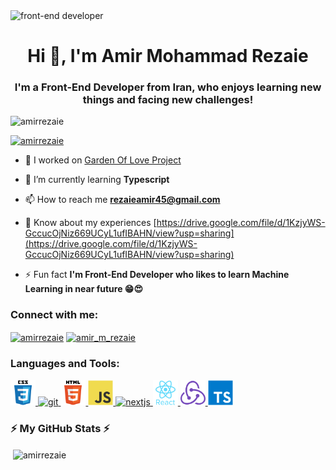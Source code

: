 <img src="https://qph.cf2.quoracdn.net/main-qimg-fa7b4bdc3b2f73e749e5c2c646d4ae13" alt="front-end developer" style="display: block;margin-left: auto;margin-right: auto;" />
<h1 align="center">Hi 👋, I'm Amir Mohammad Rezaie</h1>
<h3 align="center">I'm a Front-End Developer from Iran, who enjoys learning new things and facing new challenges!</h3>

<p align="left"> <img src="https://komarev.com/ghpvc/?username=amirrezaie&label=Profile%20views&color=0e75b6&style=flat" alt="amirrezaie" /> </p>

<p align="left"> <a href="https://github.com/ryo-ma/github-profile-trophy"><img src="https://github-profile-trophy.vercel.app/?username=amirrezaie" alt="amirrezaie" /></a> </p>


- 🔭 I worked on [Garden Of Love Project](https://stage.aws.gardenoflove.co/home/)

- 🌱 I’m currently learning **Typescript**

- 📫 How to reach me **rezaieamir45@gmail.com**

- 📄 Know about my experiences [https://drive.google.com/file/d/1KzjyWS-GccucOjNiz669UCyL1ufIBAHN/view?usp=sharing](https://drive.google.com/file/d/1KzjyWS-GccucOjNiz669UCyL1ufIBAHN/view?usp=sharing)

- ⚡ Fun fact **I'm Front-End Developer who likes to learn Machine Learning in near future 😁😍**

<h3 align="left">Connect with me:</h3>
<p align="left">
<a href="https://linkedin.com/in/amirrezaie" target="blank"><img align="center" src="https://raw.githubusercontent.com/rahuldkjain/github-profile-readme-generator/master/src/images/icons/Social/linked-in-alt.svg" alt="amirrezaie" height="30" width="40" /></a>
<a href="https://instagram.com/amir_m_rezaie" target="blank"><img align="center" src="https://raw.githubusercontent.com/rahuldkjain/github-profile-readme-generator/master/src/images/icons/Social/instagram.svg" alt="amir_m_rezaie" height="30" width="40" /></a>
</p>

<h3 align="left">Languages and Tools:</h3>
<p align="left"> <a href="https://www.w3schools.com/css/" target="_blank" rel="noreferrer"> <img src="https://raw.githubusercontent.com/devicons/devicon/master/icons/css3/css3-original-wordmark.svg" alt="css3" width="40" height="40"/> </a> <a href="https://git-scm.com/" target="_blank" rel="noreferrer"> <img src="https://www.vectorlogo.zone/logos/git-scm/git-scm-icon.svg" alt="git" width="40" height="40"/> </a> <a href="https://www.w3.org/html/" target="_blank" rel="noreferrer"> <img src="https://raw.githubusercontent.com/devicons/devicon/master/icons/html5/html5-original-wordmark.svg" alt="html5" width="40" height="40"/> </a> <a href="https://developer.mozilla.org/en-US/docs/Web/JavaScript" target="_blank" rel="noreferrer"> <img src="https://raw.githubusercontent.com/devicons/devicon/master/icons/javascript/javascript-original.svg" alt="javascript" width="40" height="40"/> </a> <a href="https://nextjs.org/" target="_blank" rel="noreferrer"> <img src="https://cdn.worldvectorlogo.com/logos/nextjs-2.svg" alt="nextjs" width="40" height="40"/> </a> <a href="https://reactjs.org/" target="_blank" rel="noreferrer"> <img src="https://raw.githubusercontent.com/devicons/devicon/master/icons/react/react-original-wordmark.svg" alt="react" width="40" height="40"/> </a> <a href="https://redux.js.org" target="_blank" rel="noreferrer"> <img src="https://raw.githubusercontent.com/devicons/devicon/master/icons/redux/redux-original.svg" alt="redux" width="40" height="40"/> </a> <a href="https://www.typescriptlang.org/" target="_blank" rel="noreferrer"> <img src="https://raw.githubusercontent.com/devicons/devicon/master/icons/typescript/typescript-original.svg" alt="typescript" width="40" height="40"/> </a> </p>

<h3>⚡ My GitHub Stats ⚡</h3>

<p>&nbsp;<img align="center" src="https://github-readme-stats.vercel.app/api?username=amirrezaie&show_icons=true&locale=en" alt="amirrezaie" /></p>
